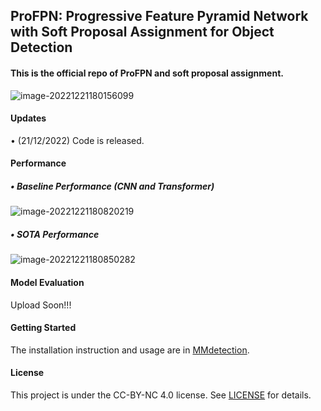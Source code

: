 ## ProFPN: Progressive Feature Pyramid Network with Soft Proposal Assignment for Object Detection

#### This is the official repo of ProFPN and soft proposal assignment.

![image-20221221180156099](https://user-images.githubusercontent.com/37873318/208881184-0cad72b6-4d46-4ccb-935a-fe3b183f0f6b.png)


#### Updates

$\bullet$ (21/12/2022) Code is released.

#### Performance

##### $\bullet$ Baseline Performance (CNN and Transformer)

![image-20221221180820219](https://user-images.githubusercontent.com/37873318/208881234-e41f547e-b52a-4a8d-bb3c-49d40f86d97e.png)
##### $\bullet$ SOTA Performance



![image-20221221180850282](https://user-images.githubusercontent.com/37873318/208881275-f30c22a8-c9d4-4f63-a098-4b8f6ef6edb0.png)
#### Model Evaluation

Upload Soon!!!

#### Getting Started

The installation instruction and usage are in [MMdetection](https://github.com/open-mmlab/mmdetection/blob/master/docs/en/get_started.md).

#### License

This project is under the CC-BY-NC 4.0 license. See [LICENSE](https://github.com/GingerCohle/ProFPN/blob/main/LICENSE.md) for details.
